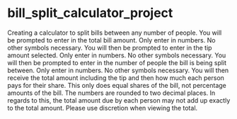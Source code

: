 # bill_split_calculator_project
Creating a calculator to split bills between any number of people.
You will be prompted to enter in the total bill amount. Only enter in numbers. No other symbols necessary.
You will then be prompted to enter in the tip amount selected. Only enter in numbers. No other symbols necessary.
You will then be prompted to enter in the number of people the bill is being split between. Only enter in numbers. No other symbols necessary.
You will then receive the total amount including the tip and then how much each person pays for their share.
This only does equal shares of the bill, not percentage amounts of the bill.
The numbers are rounded to two decimal places. In regards to this, the total amount due by each person may not add up exactly to the total amount.
Please use discretion when viewing the total.
